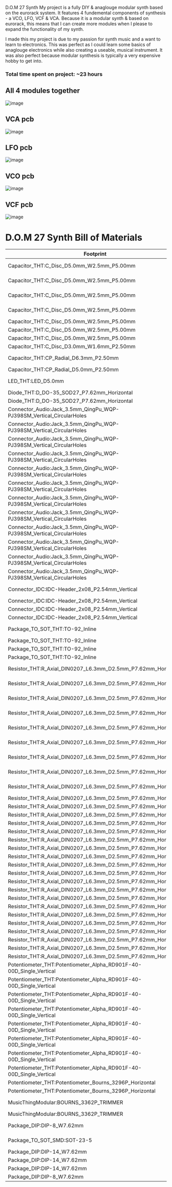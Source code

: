 D.O.M 27 Synth
My project is a fully DIY & anaglouge modular synth based on the eurorack system. It features 4 fundemental components of synthesis - a VCO, LFO, VCF & VCA. Because it is a modular synth & based on eurorack, this means that I can create more modules when I please to expand
the functionality of my synth. 

I made this my project is due to my passion for synth music and a want to learn to electronics. This was perfect as I could learn some basics of anaglouge electronics while also creating a useable, musical instrument. It was also perfect because modular synthesis is 
typically a very expensive hobby to get into.

### Total time spent on project: ~23 hours

## All 4 modules together 
![image](https://github.com/user-attachments/assets/85197b87-c91b-4e42-b6df-25c2b775514b)
## VCA pcb
![image](https://github.com/user-attachments/assets/37be5d73-dde8-478d-9ac8-0fa493a5fe8e)
## LFO pcb
![image](https://github.com/user-attachments/assets/07191062-0c23-4746-a653-a4278b05967b)
## VCO pcb
![image](https://github.com/user-attachments/assets/17143ab4-50b9-4f06-a48b-001e742754a7)
## VCF pcb
![image](https://github.com/user-attachments/assets/0b74a0ac-cdbf-4b2f-bb67-427607a43b9b)

# D.O.M 27 Synth Bill of Materials

| Footprint | Reference | Qty | Value | Source |
|-----------|-----------|-----|-------|--------|
| Capacitor_THT:C_Disc_D5.0mm_W2.5mm_P5.00mm | C1,C4 | 2 | 1n | DS-20 VCF |
| Capacitor_THT:C_Disc_D5.0mm_W2.5mm_P5.00mm | C5 | 1 | 470n | DS-20 VCF |
| Capacitor_THT:C_Disc_D5.0mm_W2.5mm_P5.00mm | C6 | 1 | 4.7n | DS-20 VCF |
| Capacitor_THT:C_Disc_D5.0mm_W2.5mm_P5.00mm | C8,C9,C10,C11 | 4 | 100n | DS-20 VCF |
| Capacitor_THT:C_Disc_D5.0mm_W2.5mm_P5.00mm | C2 | 1 | 2.2nF | DOMSynth |
| Capacitor_THT:C_Disc_D5.0mm_W2.5mm_P5.00mm | C3 | 1 | 1µF | DOMSynth |
| Capacitor_THT:C_Disc_D5.0mm_W2.5mm_P5.00mm | C1,C2 | 2 | 47n | Dom LFO |
| Capacitor_THT:C_Disc_D3.0mm_W1.6mm_P2.50mm | C1,C4 | 2 | C | Dom VCA |
| Capacitor_THT:CP_Radial_D6.3mm_P2.50mm | C7,C12 | 2 | 10u | DS-20 VCF |
| Capacitor_THT:CP_Radial_D5.0mm_P2.50mm | C2,C3 | 2 | C_Polarized | Dom VCA |
| LED_THT:LED_D5.0mm | D1,D3 | 2 | LED | DS-20 VCF |
| Diode_THT:D_DO-35_SOD27_P7.62mm_Horizontal | D2 | 1 | 1N4148 | DOMSynth |
| Diode_THT:D_DO-35_SOD27_P7.62mm_Horizontal | D1,D2,D3,D4 | 4 | 1N4148 | Dom LFO |
| Connector_Audio:Jack_3.5mm_QingPu_WQP-PJ398SM_Vertical_CircularHoles | J7,J8,J9,J10 | 4 | AudioPlug3 | DS-20 VCF |
| Connector_Audio:Jack_3.5mm_QingPu_WQP-PJ398SM_Vertical_CircularHoles | J1 | 1 | CV In | DOMSynth |
| Connector_Audio:Jack_3.5mm_QingPu_WQP-PJ398SM_Vertical_CircularHoles | J2 | 1 | FM In | DOMSynth |
| Connector_Audio:Jack_3.5mm_QingPu_WQP-PJ398SM_Vertical_CircularHoles | J3 | 1 | Saw Out | DOMSynth |
| Connector_Audio:Jack_3.5mm_QingPu_WQP-PJ398SM_Vertical_CircularHoles | J4 | 1 | Pulse Out | DOMSynth |
| Connector_Audio:Jack_3.5mm_QingPu_WQP-PJ398SM_Vertical_CircularHoles | J5 | 1 | PMW In | DOMSynth |
| Connector_Audio:Jack_3.5mm_QingPu_WQP-PJ398SM_Vertical_CircularHoles | J1,J2,J7,J8 | 4 | AudioPlug3 | Dom LFO |
| Connector_Audio:Jack_3.5mm_QingPu_WQP-PJ398SM_Vertical_CircularHoles | J1 | 1 | CV2 in | Dom VCA |
| Connector_Audio:Jack_3.5mm_QingPu_WQP-PJ398SM_Vertical_CircularHoles | J2 | 1 | Audio 2 in | Dom VCA |
| Connector_Audio:Jack_3.5mm_QingPu_WQP-PJ398SM_Vertical_CircularHoles | J3,J4,J5,J6,J9,J14 | 6 | AudioPlug3 | Dom VCA |
| Connector_Audio:Jack_3.5mm_QingPu_WQP-PJ398SM_Vertical_CircularHoles | J7 | 1 | cv in | Dom VCA |
| Connector_Audio:Jack_3.5mm_QingPu_WQP-PJ398SM_Vertical_CircularHoles | J8 | 1 | audio in | Dom VCA |
| Connector_IDC:IDC-Header_2x08_P2.54mm_Vertical | J12 | 1 | Conn_02x08_Odd_Even | DS-20 VCF |
| Connector_IDC:IDC-Header_2x08_P2.54mm_Vertical | J6 | 1 | Conn_02x08_Top_Bottom | DOMSynth |
| Connector_IDC:IDC-Header_2x08_P2.54mm_Vertical | J6 | 1 | Conn_02x08_Top_Bottom | Dom LFO |
| Connector_IDC:IDC-Header_2x08_P2.54mm_Vertical | J11 | 1 | Conn_02x08_Odd_Even | Dom VCA |
| Package_TO_SOT_THT:TO-92_Inline | Q2,Q4 | 2 | BC557 | DS-20 VCF |
| Package_TO_SOT_THT:TO-92_Inline | Q1 | 1 | BC548 | DOMSynth |
| Package_TO_SOT_THT:TO-92_Inline | Q3 | 1 | BC558 | DOMSynth |
| Package_TO_SOT_THT:TO-92_Inline | Q1,Q2,Q3,Q4,Q5,Q6,Q7,Q8,Q9 | 9 | BC548 | Dom VCA |
| Resistor_THT:R_Axial_DIN0207_L6.3mm_D2.5mm_P7.62mm_Horizontal | R1,R2,R28,R29,R32,R36 | 6 | 10k | DS-20 VCF |
| Resistor_THT:R_Axial_DIN0207_L6.3mm_D2.5mm_P7.62mm_Horizontal | R19,R20,R23,R24,R37,R38 | 6 | 100k | DS-20 VCF |
| Resistor_THT:R_Axial_DIN0207_L6.3mm_D2.5mm_P7.62mm_Horizontal | R25,R35,R41 | 3 | 4.7k | DS-20 VCF |
| Resistor_THT:R_Axial_DIN0207_L6.3mm_D2.5mm_P7.62mm_Horizontal | R26,R27,R30,R31 | 4 | 220 | DS-20 VCF |
| Resistor_THT:R_Axial_DIN0207_L6.3mm_D2.5mm_P7.62mm_Horizontal | R33 | 1 | 1k | DS-20 VCF |
| Resistor_THT:R_Axial_DIN0207_L6.3mm_D2.5mm_P7.62mm_Horizontal | R34 | 1 | 47k | DS-20 VCF |
| Resistor_THT:R_Axial_DIN0207_L6.3mm_D2.5mm_P7.62mm_Horizontal | R39 | 1 | 220k | DS-20 VCF |
| Resistor_THT:R_Axial_DIN0207_L6.3mm_D2.5mm_P7.62mm_Horizontal | R40 | 1 | 1.5k | DS-20 VCF |
| Resistor_THT:R_Axial_DIN0207_L6.3mm_D2.5mm_P7.62mm_Horizontal | R42 | 1 | 470k | DS-20 VCF |
| Resistor_THT:R_Axial_DIN0207_L6.3mm_D2.5mm_P7.62mm_Horizontal | R1,R2,R6,R8,R12,R14,R22 | 7 | 100k | DOMSynth |
| Resistor_THT:R_Axial_DIN0207_L6.3mm_D2.5mm_P7.62mm_Horizontal | R3,R5,R7,R9 | 4 | 10k | DOMSynth |
| Resistor_THT:R_Axial_DIN0207_L6.3mm_D2.5mm_P7.62mm_Horizontal | R4,R11 | 2 | 1M | DOMSynth |
| Resistor_THT:R_Axial_DIN0207_L6.3mm_D2.5mm_P7.62mm_Horizontal | R10 | 1 | 1k5 | DOMSynth |
| Resistor_THT:R_Axial_DIN0207_L6.3mm_D2.5mm_P7.62mm_Horizontal | R13,R17 | 2 | 68k | DOMSynth |
| Resistor_THT:R_Axial_DIN0207_L6.3mm_D2.5mm_P7.62mm_Horizontal | R15 | 1 | 33k | DOMSynth |
| Resistor_THT:R_Axial_DIN0207_L6.3mm_D2.5mm_P7.62mm_Horizontal | R16,R18 | 2 | 1k | DOMSynth |
| Resistor_THT:R_Axial_DIN0207_L6.3mm_D2.5mm_P7.62mm_Horizontal | R21 | 1 | 14k | DOMSynth |
| Resistor_THT:R_Axial_DIN0207_L6.3mm_D2.5mm_P7.62mm_Horizontal | R1,R19 | 2 | 150k | Dom LFO |
| Resistor_THT:R_Axial_DIN0207_L6.3mm_D2.5mm_P7.62mm_Horizontal | R2,R20 | 2 | 2.2k | Dom LFO |
| Resistor_THT:R_Axial_DIN0207_L6.3mm_D2.5mm_P7.62mm_Horizontal | R3,R7,R8,R23,R27,R28 | 6 | 1k | Dom LFO |
| Resistor_THT:R_Axial_DIN0207_L6.3mm_D2.5mm_P7.62mm_Horizontal | R4,R24 | 2 | 100k | Dom LFO |
| Resistor_THT:R_Axial_DIN0207_L6.3mm_D2.5mm_P7.62mm_Horizontal | R5,R25 | 2 | 4.7k | Dom LFO |
| Resistor_THT:R_Axial_DIN0207_L6.3mm_D2.5mm_P7.62mm_Horizontal | R6,R26 | 2 | 10k | Dom LFO |
| Resistor_THT:R_Axial_DIN0207_L6.3mm_D2.5mm_P7.62mm_Horizontal | R1,R2,R14,R15,R17,R18,R19,R20,R34,R35,R47,R48,R66,R67,R68,R70 | 16 | 100k | Dom VCA |
| Resistor_THT:R_Axial_DIN0207_L6.3mm_D2.5mm_P7.62mm_Horizontal | R3,R21,R27 | 3 | 200k | Dom VCA |
| Resistor_THT:R_Axial_DIN0207_L6.3mm_D2.5mm_P7.62mm_Horizontal | R4,R5,R9,R22,R23,R24,R25,R37,R38,R42,R71 | 11 | 10k | Dom VCA |
| Resistor_THT:R_Axial_DIN0207_L6.3mm_D2.5mm_P7.62mm_Horizontal | R6,R13,R16,R28,R29,R36,R39,R46,R49,R50,R51,R52 | 12 | 1k | Dom VCA |
| Resistor_THT:R_Axial_DIN0207_L6.3mm_D2.5mm_P7.62mm_Horizontal | R7,R10,R11,R12,R30,R31,R32,R33,R40,R43,R44,R45 | 12 | 15k | Dom VCA |
| Resistor_THT:R_Axial_DIN0207_L6.3mm_D2.5mm_P7.62mm_Horizontal | R8,R26,R41 | 3 | 33k | Dom VCA |
| Potentiometer_THT:Potentiometer_Alpha_RD901F-40-00D_Single_Vertical | RV7,RV8,RV9,RV10 | 4 | 100k | DS-20 VCF |
| Potentiometer_THT:Potentiometer_Alpha_RD901F-40-00D_Single_Vertical | RV11 | 1 | 10k | DS-20 VCF |
| Potentiometer_THT:Potentiometer_Alpha_RD901F-40-00D_Single_Vertical | RV1 | 1 | 250k | DOMSynth |
| Potentiometer_THT:Potentiometer_Alpha_RD901F-40-00D_Single_Vertical | RV2,RV3,RV5 | 3 | 100k | DOMSynth |
| Potentiometer_THT:Potentiometer_Alpha_RD901F-40-00D_Single_Vertical | RV4 | 1 | 1M | DOMSynth |
| Potentiometer_THT:Potentiometer_Alpha_RD901F-40-00D_Single_Vertical | RV1,RV7 | 2 | 100k | Dom LFO |
| Potentiometer_THT:Potentiometer_Alpha_RD901F-40-00D_Single_Vertical | RV2,RV8 | 2 | 500k | Dom LFO |
| Potentiometer_THT:Potentiometer_Alpha_RD901F-40-00D_Single_Vertical | RV1,RV4,RV7,RV13 | 4 | 100k | Dom VCA |
| Potentiometer_THT:Potentiometer_Bourns_3296P_Horizontal | RV2,RV5,RV8 | 3 | 10k | Dom VCA |
| Potentiometer_THT:Potentiometer_Bourns_3296P_Horizontal | RV3,RV6,RV9 | 3 | 5k | Dom VCA |
| MusicThingModular:BOURNS_3362P_TRIMMER | RV12 | 1 | 1k | DS-20 VCF |
| MusicThingModular:BOURNS_3362P_TRIMMER | RV6 | 1 | 1k | DOMSynth |
| Package_DIP:DIP-8_W7.62mm | U1,U2,U3,U4,U5,U6 | 6 | TL072 | DS-20 VCF |
| Package_TO_SOT_SMD:SOT-23-5 | U7,U8 | 2 | LM13700 | DS-20 VCF |
| Package_DIP:DIP-14_W7.62mm | U1,U4,U5,U6 | 4 | TL074 | DOMSynth |
| Package_DIP:DIP-14_W7.62mm | U3 | 1 | 74HC14 | DOMSynth |
| Package_DIP:DIP-14_W7.62mm | U1,U2,U3,U4 | 4 | TL074 | Dom LFO |
| Package_DIP:DIP-8_W7.62mm | U1,U2,U3,U5 | 4 | TL072 | Dom VCA |
